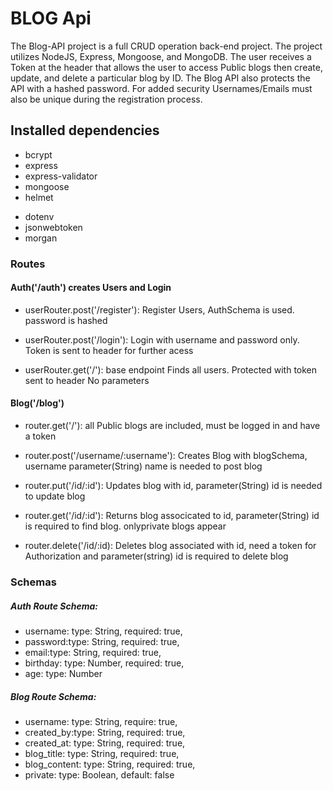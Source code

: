 # BLOG Api

The Blog-API project is a full CRUD operation back-end project. The project utilizes NodeJS, Express, Mongoose, and MongoDB.
The user receives a Token at the header that allows the  user to access Public blogs then create, update, and delete a particular blog by ID.
The Blog API also protects the API with a hashed password. For added security Usernames/Emails must also be unique during the registration process.

## Installed dependencies

- bcrypt
- express
- express-validator
- mongoose
- helmet
+ dotenv
+ jsonwebtoken
+ morgan

### Routes


#### Auth('/auth') creates Users and Login

- userRouter.post('/register'): Register Users, AuthSchema is used. password is hashed

- userRouter.post('/login'): Login with username and password only. Token is sent to header for further acess

- userRouter.get('/'): base endpoint Finds all users. Protected with token sent to header No parameters

#### Blog('/blog')

- router.get('/'): all Public blogs are included, must be logged in and have a token

- router.post('/username/:username'): Creates Blog with blogSchema, username parameter(String) name is needed to post blog

- router.put('/id/:id'): Updates blog with id, parameter(String) id is needed to update blog

- router.get('/id/:id'): Returns blog associcated to id, parameter(String) id is required to find blog. onlyprivate blogs appear

- router.delete('/id/:id): Deletes blog associated with id, need a token for Authorization and parameter(string) id is required to delete blog

### Schemas


##### Auth Route Schema:

- username: type: String, required: true,
- password:type: String, required: true,
- email:type: String, required: true,
- birthday: type: Number, required: true,
- age: type: Number

##### Blog Route Schema:

- username: type: String, require: true,
- created_by:type: String, required: true,
- created_at: type: String, required: true,
- blog_title: type: String, required: true,
- blog_content: type: String, required: true,
- private: type: Boolean, default: false

